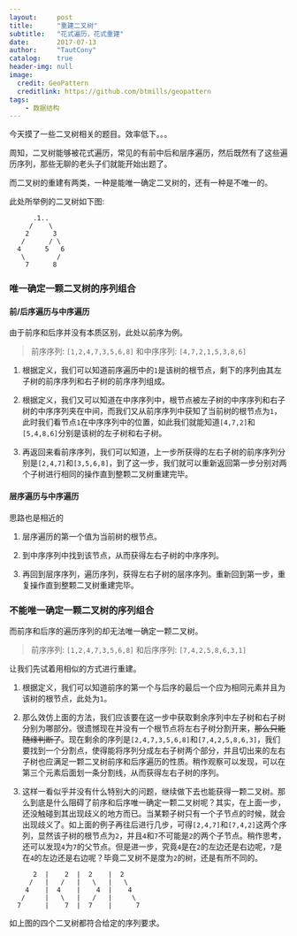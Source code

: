 ```yaml
---
layout:     post
title:      "重建二叉树"
subtitle:   "花式遍历，花式重建"
date:       2017-07-13
author:     "TautCony"
catalog:    true
header-img: null
image:
  credit: GeoPattern
  creditlink: https://github.com/btmills/geopattern
tags:
    - 数据结构
---
```


今天摸了一些二叉树相关的题目。效率低下。。。

<!--more-->

周知，二叉树能够被花式遍历，常见的有前中后和层序遍历，然后既然有了这些遍历序列，那些无聊的老头子们就能开始出题了。

而二叉树的重建有两类，一种是能唯一确定二叉树的，还有一种是不唯一的。

此处所举例的二叉树如下图:
```
      .1..      
     /    \     
    2      3    
   /      / \   
  4      5   6  
   \        /   
    7      8    
```

### 唯一确定一颗二叉树的序列组合

#### 前/后序遍历与中序遍历

由于前序和后序并没有本质区别，此处以前序为例。

> 前序序列: `[1,2,4,7,3,5,6,8]` 和中序序列: `[4,7,2,1,5,3,8,6]`

1. 根据定义，我们可以知道前序遍历中的`1`是该树的根节点，剩下的序列由其左子树的前序序列和右子树的前序序列组成。

2. 根据定义，我们又可以知道在中序序列中，根节点被左子树的中序序列和右子树的中序序列夹在中间，而我们又从前序序列中获知了当前树的根节点为`1`，此时我们看节点`1`在中序序列中的位置，如此我们就能知道`[4,7,2]`和`[5,4,8,6]`分别是该树的左子树和右子树。

3. 再返回来看前序序列，我们可以知道，上一步所获得的左右子树的前序序列分别是`[2,4,7]`和`[3,5,6,8]`，到了这一步，我们就可以重新返回第一步分别对两个子树进行相同的操作直到整颗二叉树重建完毕。

#### 层序遍历与中序遍历

思路也是相近的

1. 层序遍历的第一个值为当前树的根节点。

2. 到中序序列中找到该节点，从而获得左右子树的中序序列。

3. 再回到层序序列，遍历序列，获得左右子树的层序序列。重新回到第一步，重复操作直到整颗二叉树重建完毕。

### 不能唯一确定一颗二叉树的序列组合

而前序和后序的遍历序列的却无法唯一确定一颗二叉树。

> 前序序列: `[1,2,4,7,3,5,6,8]` 和后序序列: `[7,4,2,5,8,6,3,1]`

让我们先试着用相似的方式进行重建。

1. 根据定义，我们可以知道前序的第一个与后序的最后一个应为相同元素并且为该树的根节点，此处为`1`。

2. 那么效仿上面的方法，我们应该要在这一步中获取剩余序列中左子树和右子树分别为哪部分。很遗憾现在并没有一个根节点将左右子树分割开来，~~那么只能随缘判断了~~。现在剩余的序列是`[2,4,7,3,5,6,8]`和`[7,4,2,5,8,6,3]`，我们要找到一个分割点，使得能将序列分成左右子树两个部分，并且切出来的左右子树也应满足一颗二叉树前序和后序遍历的性质。稍作观察可以发现，可以在第三个元素后面划一条分割线，从而获得左右子树的序列。

3. 这样一看似乎并没有什么特别大的问题，继续做下去也能获得一颗二叉树。那么到底是什么阻碍了前序和后序唯一确定一颗二叉树呢？其实，在上面一步，还没触碰到其出现歧义的地方而已。当某颗子树只有一个子节点的时候，就会出现歧义了。如上面的例子再往后进行几步，可得`[2,4,7]`和`[7,4,2]`这两个序列，显然该子树的根节点为`2`，并且`4`和`7`不可能是`2`的两个子节点。稍作思考，还可以发现`4`为`7`的父节点。但是进一步，究竟`4`是在`2`的左边还是右边呢，`7`是在`4`的左边还是右边呢？毕竟二叉树不是度为`2`的树，还是有所不同的。

```
      2  |    2  |  2    |  2      
     /   |   /   |   \   |   \     
    4    |  4    |    4  |    4    
   /     |   \   |   /   |     \   
  7      |    7  |  7    |      7  
```

如上图的四个二叉树都符合给定的序列要求。
